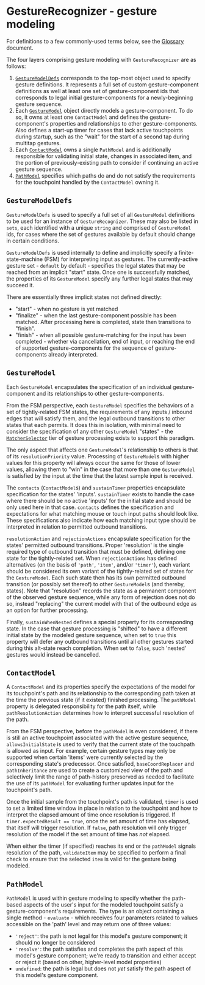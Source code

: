 # GestureRecognizer - gesture modeling

For definitions to a few commonly-used terms below, see the [Glossary](./glossary.md) document.

The four layers comprising gesture modeling with `GestureRecognizer` are as follows:

1. [`GestureModelDefs`](#gesturemodeldefs) corresponds to the top-most object used to specify gesture definitions.  It represents a full set of custom gesture-component definitions as well at least one set of gesture-component ids that corresponds to legal initial gesture-components for a newly-beginning gesture sequence.
2. Each [`GestureModel`](#gesturemodel) object directly models a gesture-component.  To do so, it owns at least one `ContactModel` and defines the gesture-component's properties and relationships to other gesture-components.  Also defines a start-up timer for cases that lack active touchpoints during startup, such as the "wait" for the start of a second tap during multitap gestures.
3. Each [`ContactModel`](#contactmodel) owns a single `PathModel` and is additionally responsible for validating initial state, changes in associated item, and the portion of previously-existing path to consider if continuing an active gesture sequence.
4. [`PathModel`](#pathmodel) specifies which paths do and do not satisfy the requirements for the touchpoint handled by the `ContactModel` owning it.

## `GestureModelDefs`

`GestureModelDefs` is used to specify a full set of all `GestureModel` definitions to be used for an instance of `GestureRecognizer`.  These may also be listed in `sets`, each identified with a unique `string` and comprised of `GestureModel` ids, for cases where the set of gestures available by default should change in certain conditions.

`GestureModelDefs` is used internally to define and implicitly specify a finite-state-machine (FSM) for interpreting input as gestures.  The currently-active gesture set - `default` by default - specifies the legal states that may be reached from an implicit "start" state.  Once one is successfully matched, the properties of its `GestureModel` specify any further legal states that may succeed it.

There are essentially three implicit states not defined directly:
- "start" - when no gesture is yet matched
- "finalize" - when the last gesture-component possible has been matched.  After processing here is completed, state then transitions to "finish".
- "finish" - when all possible gesture-matching for the input has been completed - whether via cancellation, end of input, or reaching the end of supported gesture-components for the sequence of gesture-components already interpreted.

## `GestureModel`

Each `GestureModel` encapsulates the specification of an individual gesture-component and its relationships to other gesture-components.

From the FSM perspective, each `GestureModel` specifies the behaviors of a set of tightly-related FSM states, the requirements of any inputs / inbound edges that will satisfy them, and the legal outbound transitions to other states that each permits.  It does this in isolation, with minimal need to consider the specification of any other `GestureModel` "states" - the [`MatcherSelector`](./gesture-processing.md#gesturematcher) tier of gesture processing exists to support this paradigm.

The only aspect that affects one `GestureModel`'s relationship to others is that of its `resolutionPriority` value.  Processing of `GestureModel`s with higher values for this property will always occur the same for those of lower values, allowing them to "win" in the case that more than one `GestureModel` is satisfied by the input at the time that the latest sample input is received.

The `contacts` (`ContactModel`s) and `sustainTimer` properties encapsulate specification for the states' 'inputs'.  `sustainTimer` exists to handle the case where there should be no active 'inputs' for the initial state and should be only used here in that case.  `contacts` defines the specification and expectations for what matching mouse or touch input paths should look like.  These specifications also indicate how each matching input type should be interpreted in relation to permitted outbound transitions.

`resolutionAction` and `rejectionActions` encapsulate specification for the states' permitted outbound transitions.  Proper 'resolution' is the single required type of outbound transition that must be defined, defining one state for the tightly-related set.  When `rejectionActions` has defined alternatives (on the basis of `'path'`, `'item'`, and/or `'timer'`), each variant should be considered its own variant of the tightly-related set of states for the `GestureModel`.  Each such state then has its own permitted outbound transition (or possibly set thereof) to other `GestureModel`s (and thereby, states).  Note that "resolution" records the state as a permanent component of the observed gesture sequence, while any form of rejection does not do so, instead "replacing" the current model with that of the outbound edge as an option for further processing.

Finally, `sustainWhenNested` defines a special property for its corresponding state.  In the case that gesture processing is "shifted" to have a different initial state by the modeled gesture sequence, when set to `true` this property will defer any outbound transitions until all other gestures started during this alt-state reach completion.  When set to `false`, such 'nested' gestures would instead be cancelled.

## `ContactModel`

A `ContactModel` and its properties specify the expectations of the model for its touchpoint's path and its relationship to the corresponding path taken at the time the previous state (if it existed) finished processing.  The `pathModel` property is delegated responsibility for the path itself, while `pathResolutionAction` determines how to interpret successful resolution of the path.

From the FSM perspective, before the `pathModel` is even considered, if there is still an active touchpoint associated with the active gesture sequence, `allowsInitialState` is used to verify that the current state of the touchpath is allowed as input.  For example, certain gesture types may only be supported when certain 'items' were currently selected by the corresponding state's predecessor.  Once satisfied, `baseCoordReplacer` and `pathInheritance` are used to create a customized view of the path and selectively limit the range of path-history preserved as needed to facilitate the use of its `pathModel` for evaluating further updates input for the touchpoint's path.

Once the initial sample from the touchpoint's path is validated, `timer` is used to set a limited time window in place in relation to the touchpoint and how to interpret the elapsed amount of time once resolution is triggered.  If `timer.expectedResult == true`, once the set amount of time has elapsed, that itself will trigger resolution.  If `false`, path resolution will only trigger resolution of the model if the set amount of time has _not_ elapsed.

When either the timer (if specified) reaches its end or the `pathModel` signals resolution of the path, `validateItem` may be specified to perform a final check to ensure that the selected `item` is valid for the gesture being modeled.

## `PathModel`

`PathModel` is used within gesture modeling to specify whether the path-based aspects of the user's input for the modeled touchpoint satisfy a gesture-component's requirements.  The type is an object containing a single method - `evaluate` - which receives four parameters related to values accessible on the 'path' level and may return one of three values:
- `'reject'`:  the path is not legal for this model's gesture component; it should no longer be considered
- `'resolve'`: the path satisfies and completes the path aspect of this model's gesture component; we're ready to transition and either accept or reject it (based on other, higher-level model properties)
- `undefined`: the path is legal but does not _yet_ satisfy the path aspect of this model's gesture component.
